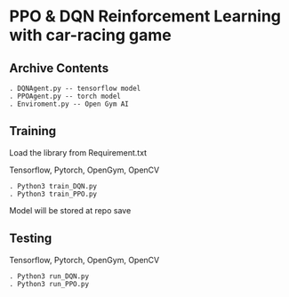 # PPO & DQN Reinforcement Learning with car-racing game 


## Archive Contents

```
. DQNAgent.py -- tensorflow model
. PPOAgent.py -- torch model
. Enviroment.py -- Open Gym AI 
```

## Training

Load the library from Requirement.txt

Tensorflow, Pytorch, OpenGym, OpenCV

```
. Python3 train_DQN.py
. Python3 train_PPO.py
```
Model will be stored at repo save

## Testing


Tensorflow, Pytorch, OpenGym, OpenCV

```
. Python3 run_DQN.py
. Python3 run_PPO.py
```
